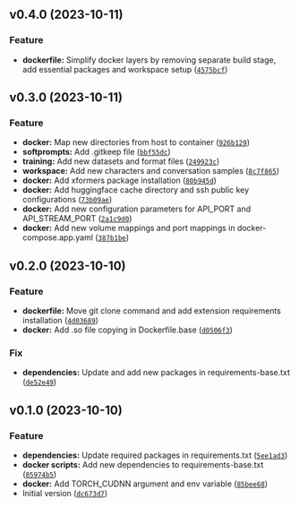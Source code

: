 <!--next-version-placeholder-->

## v0.4.0 (2023-10-11)

### Feature

* **dockerfile:** Simplify docker layers by removing separate build stage, add essential packages and workspace setup ([`4575bcf`](https://github.com/entelecheia/txtgen-webui-container/commit/4575bcfca837e4afac272464d338e08f9b759d90))

## v0.3.0 (2023-10-11)

### Feature

* **docker:** Map new directories from host to container ([`926b129`](https://github.com/entelecheia/txtgen-webui-container/commit/926b129e752be32b5cec253d87cef83c86491b41))
* **softprompts:** Add .gitkeep file ([`bbf55dc`](https://github.com/entelecheia/txtgen-webui-container/commit/bbf55dc1fc3a90295831f11d50cc7564750fd27a))
* **training:** Add new datasets and format files ([`249923c`](https://github.com/entelecheia/txtgen-webui-container/commit/249923cdba515456de4adc05d65d7352893a96dc))
* **workspace:** Add new characters and conversation samples ([`8c7f865`](https://github.com/entelecheia/txtgen-webui-container/commit/8c7f865a77f20469f56e50625f5f7c473de16432))
* **docker:** Add xformers package installation ([`80b945d`](https://github.com/entelecheia/txtgen-webui-container/commit/80b945ddab3f639c410dbbd66aaee71793ef72ee))
* **docker:** Add huggingface cache directory and ssh public key configurations ([`73b09ae`](https://github.com/entelecheia/txtgen-webui-container/commit/73b09ae754280e5b98617d340e15aa78a8800503))
* **docker:** Add new configuration parameters for API_PORT and API_STREAM_PORT ([`2a1c9d0`](https://github.com/entelecheia/txtgen-webui-container/commit/2a1c9d00352cf912c4ae06baafb13bb278a4b41d))
* **docker:** Add new volume mappings and port mappings in docker-compose.app.yaml ([`387b1be`](https://github.com/entelecheia/txtgen-webui-container/commit/387b1be362941bc6c4997f1049b858cd342fffc9))

## v0.2.0 (2023-10-10)

### Feature

* **dockerfile:** Move git clone command and add extension requirements installation ([`4d03689`](https://github.com/entelecheia/txtgen-webui-container/commit/4d0368935b5bc9ae88ef8aa30774d1bc875d3f9c))
* **docker:** Add .so file copying in Dockerfile.base ([`d0506f3`](https://github.com/entelecheia/txtgen-webui-container/commit/d0506f33439dbf1adbc76ab34f612a68734d1fd2))

### Fix

* **dependencies:** Update and add new packages in requirements-base.txt ([`de52e49`](https://github.com/entelecheia/txtgen-webui-container/commit/de52e493582a25439f8ce5d76f3770decdd463fe))

## v0.1.0 (2023-10-10)

### Feature

* **dependencies:** Update required packages in requirements.txt ([`5ee1ad3`](https://github.com/entelecheia/txtgen-webui-container/commit/5ee1ad35024bf44c8b52beedf700e4771fc579bd))
* **docker scripts:** Add new dependencies to requirements-base.txt ([`85974b5`](https://github.com/entelecheia/txtgen-webui-container/commit/85974b5216b33303df280347914b4052998d0918))
* **docker:** Add TORCH_CUDNN argument and env variable ([`85bee68`](https://github.com/entelecheia/txtgen-webui-container/commit/85bee68c1d3dc45515f6b0e1bfa756714cb5efd1))
* Initial version ([`dc673d7`](https://github.com/entelecheia/txtgen-webui-container/commit/dc673d7224e4524a7fd2952725610e255372475c))
